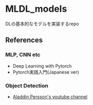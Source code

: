 # MLDL_models
DLの基本的なモデルを実装するrepo

## References
### MLP, CNN etc
* Deep Learning with Pytorch
* Pytorch実践入門(Japanese ver)

### Object Detection
* [Aladdin Persson's youtube channel](https://www.youtube.com/playlist?list=PLhhyoLH6Ijfw0TpCTVTNk42NN08H6UvNq)
